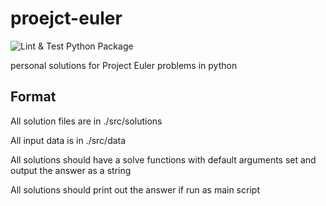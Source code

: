 # proejct-euler

![Lint & Test Python Package](https://github.com/davidjcastner/proejct-euler/workflows/Lint%20&%20Test%20Python%20Package/badge.svg)

personal solutions for Project Euler problems in python

## Format

All solution files are in ./src/solutions

All input data is in ./src/data

All solutions should have a solve functions with default arguments set and output the answer as a string

All solutions should print out the answer if run as main script
